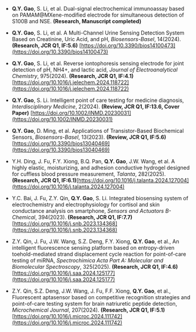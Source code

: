 - **Q.Y. Gao**, S. Li, et al. Dual-signal electrochemical immunoassay based on PAMAM@MXene-modified electrode for simultaneous detection of S100B and NSE. **(Research, Manuscript completed)**

- **Q.Y. Gao**, S. Li, et al. A Multi-Channel Urine Sensing Detection System Based on Creatinine, Uric Acid, and pH, *Biosensors-Basel*, 14(2024). **(Research, JCR Q1, IF:5.6)** [https://doi.org/10.3390/bios14100473](https://doi.org/10.3390/bios14100473)

- **Q.Y. Gao**, S. Li, et al. Reverse iontophoresis sensing electrode for joint detection of pH, NH4+, and lactic acid, *Journal of Electroanalytical Chemistry*, 975(2024). **(Research, JCR Q1, IF:4.1)** [https://doi.org/10.1016/j.jelechem.2024.118722](https://doi.org/10.1016/j.jelechem.2024.118722)

- **Q.Y. Gao**, S. Li. Intelligent point of care testing for medicine diagnosis, *Interdisciplinary Medicine*, 2(2024). **(Review, JCR Q1, IF:13.6, Cover Paper)** [https://doi.org/10.1002/INMD.20230031](https://doi.org/10.1002/INMD.20230031)

- **Q.Y. Gao**, D. Ming, et al. Applications of Transistor-Based Biochemical Sensors, *Biosensors-Basel*, 13(2023). **(Review, JCR Q1, IF:5.6)** [https://doi.org/10.3390/bios13040469](https://doi.org/10.3390/bios13040469)

- Y.H. Ding, J. Fu, F.Y. Xiong, B.Q. Pan, **Q.Y. Gao**, J.W. Wang, et al. A highly elastic, moisturizing, and adhesion conductive hydrogel designed for cuffless blood pressure measurement, *Talanta*, 282(2025). **(Research, JCR Q1, IF:6.1)**[https://doi.org/10.1016/j.talanta.2024.127004](https://doi.org/10.1016/j.talanta.2024.127004)

- Y.C. Bai, J. Fu, Z.Y. Qin, **Q.Y. Gao**, S. Li. Integrated biosensing system of electrochemistry and electrophysiology for cortisol and skin conductance analysis on smartphone, *Sensors and Actuators B-Chemical*, 394(2023). **(Research, JCR Q1, IF:7.7)** [https://doi.org/10.1016/j.snb.2023.134368](https://doi.org/10.1016/j.snb.2023.134368)

- Z.Y. Qin, J. Fu, J.W. Wang, S.Z. Deng, F.Y. Xiong, **Q.Y. Gao**, et al., An intelligent fluorescence sensing platform based on entropy-driven toehold-mediated strand displacement cycle reaction for point-of-care testing of miRNA, *Spectrochimica Acta Part A: Molecular and Biomolecular Spectroscopy*, 325(2025). **(Research, JCR Q1, IF:4.6)** [https://doi.org/10.1016/j.saa.2024.125177](https://doi.org/10.1016/j.saa.2024.125177)

- Z.Y. Qin, S.Z. Deng, J.W. Wang, J. Fu, F.F. Xiong, **Q.Y. Gao**, et al., Fluorescent aptasensor based on competitive recognition strategies and point-of-care testing system for brain natriuretic peptide detection, *Microchemical Journal*, 207(2024). **(Research, JCR Q1, IF:5.1)** [https://doi.org/10.1016/j.microc.2024.111742](https://doi.org/10.1016/j.microc.2024.111742)



